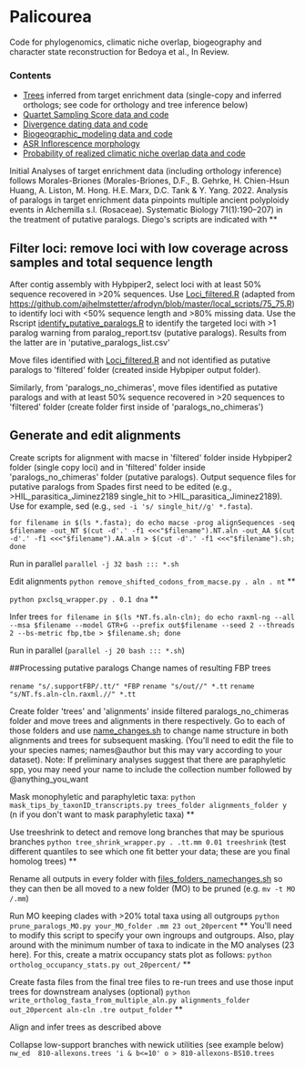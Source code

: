# Palicourea
Code for phylogenomics, climatic niche overlap, biogeography and character state reconstruction for Bedoya et al., In Review.

### Contents

 * [Trees](https://github.com/ambed0ya/Palicourea/blob/main/trees "Trees") inferred from target enrichment data (single-copy and inferred orthologs; see code for orthology and tree inference below)
 * [Quartet Sampling Score data and code](https://github.com/ambed0ya/Palicourea/blob/main/Quartet_Sampling_Score "Quartet Sampling Score data and code")
 * [Divergence dating data and code](https://github.com/ambed0ya/Palicourea/blob/main/Divergence_dating "Divergence Dating data and code")
 * [Biogeographic_modeling data and code](https://github.com/ambed0ya/Palicourea/blob/main/Biogeographic_modeling "Biogeographic modeling data and code")
 * [ASR Inflorescence morphology](https://github.com/ambed0ya/Palicourea/blob/main/Inflorescence_ASE "ASR Inflorescence morphology")
 * [Probability of realized climatic niche overlap data and code](https://github.com/ambed0ya/Palicourea/blob/main/Climatic_niche_overlap "Probability of realized climatic niche overlap data and code")
 
 
Initial Analyses of target enrichment data (including orthology inference) follows Morales-Briones (Morales-Briones, D.F., B. Gehrke, H. Chien-Hsun Huang, A. Liston, M. Hong. H.E. Marx, D.C. Tank & Y. Yang. 2022. Analysis of paralogs in target enrichment data pinpoints multiple ancient polyploidy events in Alchemilla s.l. (Rosaceae). Systematic Biology 71(1):190–207) in the treatment of putative paralogs. Diego's scripts are indicated with **

## Filter loci: remove loci with low coverage across samples and total sequence length

After contig assembly with Hybpiper2, select loci with at least 50% sequence recovered in >20% sequences. Use [Loci_filtered.R](https://github.com/ambed0ya/Palicourea/blob/main/Loci_filtered.R "Loci_filtered.R script") (adapted from https://github.com/ajhelmstetter/afrodyn/blob/master/local_scripts/75_75.R) to identify loci with <50% sequence length and >80% missing data. Use the Rscript [identify_putative_paralogs.R](https://github.com/ambed0ya/Palicourea/blob/main/identify_putative_paralogs.R "identify_putative_paralogs.R script") to identify the targeted loci with >1 paralog warning from paralog_report.tsv (putative paralogs). Results from the latter are in 'putative_paralogs_list.csv'

Move files identified with [Loci_filtered.R](https://github.com/ambed0ya/Palicourea/blob/main/Loci_filtered.R "Loci_filtered.R script") and not identified as putative paralogs to 'filtered' folder (created inside Hybpiper output folder).

Similarly, from 'paralogs_no_chimeras', move files identified as putative paralogs and with at least 50% sequence recovered in >20 sequences to 'filtered' folder (create folder first inside of 'paralogs_no_chimeras')

## Generate and edit alignments
Create scripts for alignment with macse in 'filtered' folder inside Hybpiper2 folder (single copy loci) and in 'filtered' folder inside 'paralogs_no_chimeras' folder (putative paralogs). Output sequence files for putative paralogs from Spades first need to be edited (e.g., >HIL_parasitica_Jiminez2189 single_hit to >HIL_parasitica_Jiminez2189). Use for example, sed (e.g., `sed -i 's/ single_hit//g' *.fasta`).

`for filename in $(ls *.fasta); do echo macse -prog alignSequences -seq $filename -out_NT $(cut -d'.' -f1 <<<"$filename").NT.aln -out_AA $(cut -d'.' -f1 <<<"$filename").AA.aln > $(cut -d'.' -f1 <<<"$filename").sh; done`

Run in parallel
`parallel -j 32 bash ::: *.sh`

Edit alignments
`python remove_shifted_codons_from_macse.py . aln . nt` **

`python pxclsq_wrapper.py . 0.1 dna` **

Infer trees
`for filename in $(ls *NT.fs.aln-cln); do echo raxml-ng --all --msa $filename --model GTR+G --prefix out$filename --seed 2 --threads 2 --bs-metric fbp,tbe > $filename.sh; done`

Run in parallel (`parallel -j 20 bash ::: *.sh`)

##Processing putative paralogs
Change names of resulting FBP trees

`rename "s/.supportFBP/.tt/" *FBP`
`rename "s/out//" *.tt`
`rename "s/NT.fs.aln-cln.raxml.//" *.tt`

Create folder 'trees' and 'alignments' inside filtered paralogs_no_chimeras folder and move trees and alignments in there respectively. Go to each of those folders and use [name_changes.sh](https://github.com/ambed0ya/Palicourea/blob/main/name_changes.sh "name_changes.sh script") to change name structure in both alignments and trees for subsequent masking. (You'll need to edit the file to your species names; names@author but this may vary according to your dataset). Note: If preliminary analyses suggest that there are paraphyletic spp, you may need your name to include the collection number followed by @anything_you_want

Mask monophyletic and paraphyletic taxa:
`python mask_tips_by_taxonID_transcripts.py trees_folder alignments_folder y` (n if you don't want to mask paraphyletic taxa) **

Use treeshrink to detect and remove long branches that may be spurious branches
`python tree_shrink_wrapper.py . .tt.mm 0.01 treeshrink` (test different quantiles to see which one fit better your data; these are you final homolog trees) **

Rename all outputs in every folder with [files_folders_namechanges.sh](https://github.com/ambed0ya/Palicourea/blob/main/files_folders_name_changes.sh "files_folders_name_changes.sh script") so they can then be all moved to a new folder (MO) to be pruned (e.g. `mv -t MO /.mm`)

Run MO keeping clades with >20% total taxa using all outgroups
`python prune_paralogs_MO.py your_MO_folder .mm 23 out_20percent` ** You'll need to modify this script to specify your own ingroups and outgroups. Also, play around with the minimum number of taxa to indicate in the MO analyses (23 here). For this, create a matrix occupancy stats plot as follows:
`python ortholog_occupancy_stats.py out_20percent/` **

Create fasta files from the final tree files to re-run trees and use those input trees for downstream analyses (optional)
`python write_ortholog_fasta_from_multiple_aln.py alignments_folder out_20percent aln-cln .tre output_folder` **

Align and infer trees as described above

Collapse low-support branches with newick utilities (see example below)
`nw_ed  810-allexons.trees 'i & b<=10' o > 810-allexons-BS10.trees`
